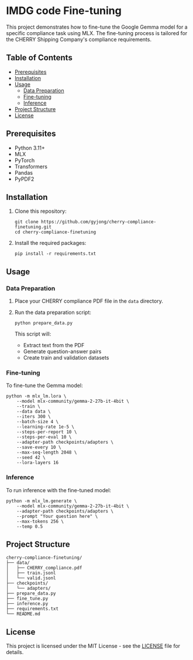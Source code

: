 # IMDG code Fine-tuning

This project demonstrates how to fine-tune the Google Gemma model for a specific compliance task using MLX. The fine-tuning process is tailored for the CHERRY Shipping Company's compliance requirements.

## Table of Contents
- [Prerequisites](#prerequisites)
- [Installation](#installation)
- [Usage](#usage)
  - [Data Preparation](#data-preparation)
  - [Fine-tuning](#fine-tuning)
  - [Inference](#inference)
- [Project Structure](#project-structure)
- [License](#license)

## Prerequisites

- Python 3.11+
- MLX
- PyTorch
- Transformers
- Pandas
- PyPDF2

## Installation

1. Clone this repository:
   ```
   git clone https://github.com/gyjong/cherry-compliance-finetuning.git
   cd cherry-compliance-finetuning
   ```

2. Install the required packages:
   ```
   pip install -r requirements.txt
   ```

## Usage

### Data Preparation

1. Place your CHERRY compliance PDF file in the `data` directory.

2. Run the data preparation script:
   ```
   python prepare_data.py
   ```

   This script will:
   - Extract text from the PDF
   - Generate question-answer pairs
   - Create train and validation datasets

### Fine-tuning

To fine-tune the Gemma model:

```
python -m mlx_lm.lora \
    --model mlx-community/gemma-2-27b-it-4bit \
    --train \
    --data data \
    --iters 300 \
    --batch-size 4 \
    --learning-rate 1e-5 \
    --steps-per-report 10 \
    --steps-per-eval 10 \
    --adapter-path checkpoints/adapters \
    --save-every 10 \
    --max-seq-length 2048 \
    --seed 42 \
    --lora-layers 16
```

### Inference

To run inference with the fine-tuned model:

```
python -m mlx_lm.generate \
    --model mlx-community/gemma-2-27b-it-4bit \
    --adapter-path checkpoints/adapters \
    --prompt "Your question here" \
    --max-tokens 256 \
    --temp 0.5
```

## Project Structure

```
cherry-compliance-finetuning/
├── data/
│   ├── CHERRY_compliance.pdf
│   ├── train.jsonl
│   └── valid.jsonl
├── checkpoints/
│   └── adapters/
├── prepare_data.py
├── fine_tune.py
├── inference.py
├── requirements.txt
└── README.md
```

## License

This project is licensed under the MIT License - see the [LICENSE](LICENSE) file for details.